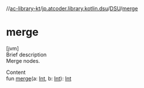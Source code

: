 //[ac-library-kt](../../index.md)/[jp.atcoder.library.kotlin.dsu](../index.md)/[DSU](index.md)/[merge](merge.md)



# merge  
[jvm]  
Brief description  
Merge nodes.  
  
  
Content  
fun [merge](merge.md)(a: [Int](https://kotlinlang.org/api/latest/jvm/stdlib/kotlin/-int/index.html), b: [Int](https://kotlinlang.org/api/latest/jvm/stdlib/kotlin/-int/index.html)): [Int](https://kotlinlang.org/api/latest/jvm/stdlib/kotlin/-int/index.html)  



